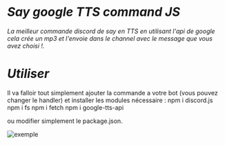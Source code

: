 # <strong><i>Say google TTS command JS</i></strong>
<i>La meilleur commande discord de say en TTS en utilisant l'api de google cela crée un mp3 et l'envoie dans le channel avec le message que vous avez choisi !.</i>

# <strong><i>Utiliser</i></strong>
Il va falloir tout simplement ajouter la commande a votre bot (vous pouvez changer le handler) et installer les modules nécessaire : 
npm i discord.js
npm i fs
npm i fetch
npm i google-tts-api

ou modifier simplement le package.json.

![exemple](https://cdn.discordapp.com/attachments/857577436622094337/859005364258209792/Capture.PNG)
